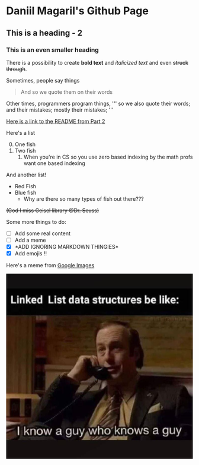 # Daniil Magaril's Github Page

## This is a heading - 2
### This is an even smaller heading

There is a possibility to create **bold text** and *italicized text* and even ~~struck through~~.

Sometimes, people say things
> And so we quote them on their words

Other times, programmers program things,
'''
so we also quote their words;
and their mistakes;
mostly their mistakes;
'''

[Here is a link to the README from Part 2](./README.md)

Here's a list 

0. One fish
1. Two fish
   1. When you're in CS so you use zero based indexing by the math profs want one based indexing

And another list!
- Red Fish
- Blue fish
  - Why are there so many types of fish out there???

~~(God I miss Geisel library @Dr. Seuss)~~

Some more things to do:
- [ ] Add some real content
- [ ] Add a meme
- [X] \*ADD IGNORING MARKDOWN THINGIES\*
- [X] Add emojis :bangbang:

Here's a meme from [Google Images](https://images.google.com) 


![](meme.png)